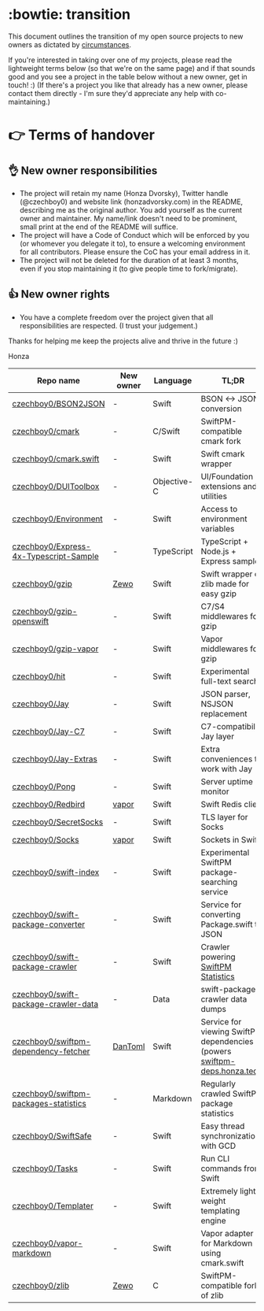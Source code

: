# :bowtie: transition

This document outlines the transition of my open source projects to new owners as dictated by [circumstances](https://twitter.com/czechboy0/status/762662990135062528). 

If you're interested in taking over one of my projects, please read the lightweight terms below (so that we're on the same page) and if that sounds good and you see a project in the table below without a new owner, get in touch! :) (If there's a project you like that already has a new owner, please contact them directly - I'm sure they'd appreciate any help with co-maintaining.)

# :point_right: Terms of handover
## :ok_hand: New owner responsibilities

- The project will retain my name (Honza Dvorsky), Twitter handle (@czechboy0) and website link (honzadvorsky.com) in the README, describing me as the original author. You add yourself as the current owner and maintainer. My name/link doesn't need to be prominent, small print at the end of the README will suffice.
- The project will have a Code of Conduct which will be enforced by you (or whomever you delegate it to), to ensure a welcoming environment for all contributors. Please ensure the CoC has your email address in it.
- The project will not be deleted for the duration of at least 3 months, even if you stop maintaining it (to give people time to fork/migrate).

## :thumbsup: New owner rights

- You have a complete freedom over the project given that all responsibilities are respected. (I trust your judgement.)

Thanks for helping me keep the projects alive and thrive in the future :) 

Honza

| Repo name | New owner | Language | TL;DR |
| --- | --- | --- | --- |
| [czechboy0/BSON2JSON](https://github.com/czechboy0/BSON2JSON) | - | Swift | BSON <-> JSON conversion |
| [czechboy0/cmark](https://github.com/czechboy0/cmark) | - | C/Swift | SwiftPM-compatible cmark fork |
| [czechboy0/cmark.swift](https://github.com/czechboy0/cmark.swift) | - | Swift | Swift cmark wrapper |
| [czechboy0/DUIToolbox](https://github.com/czechboy0/DUIToolbox) | - | Objective-C | UI/Foundation extensions and utilities |
| [czechboy0/Environment](https://github.com/czechboy0/Environment) | - | Swift | Access to environment variables |
| [czechboy0/Express-4x-Typescript-Sample](https://github.com/czechboy0/Express-4x-Typescript-Sample) | - | TypeScript | TypeScript + Node.js + Express sample |
| [czechboy0/gzip](https://github.com/czechboy0/gzip) | [Zewo](https://github.com/Zewo/gzip) | Swift | Swift wrapper of zlib made for easy gzip |
| [czechboy0/gzip-openswift](https://github.com/czechboy0/gzip-openswift) | - | Swift | C7/S4 middlewares for gzip |
| [czechboy0/gzip-vapor](https://github.com/czechboy0/gzip-vapor) | - | Swift | Vapor middlewares for gzip |
| [czechboy0/hit](https://github.com/czechboy0/hit) | - | Swift | Experimental full-text search |
| [czechboy0/Jay](https://github.com/czechboy0/Jay) | - | Swift | JSON parser, NSJSON replacement |
| [czechboy0/Jay-C7](https://github.com/czechboy0/Jay-C7) | - | Swift | C7-compatibility Jay layer |
| [czechboy0/Jay-Extras](https://github.com/czechboy0/Jay-Extras) | - | Swift | Extra conveniences to work with Jay |
| [czechboy0/Pong](https://github.com/czechboy0/Pong) | - | Swift | Server uptime monitor |
| [czechboy0/Redbird](https://github.com/czechboy0/Redbird) | [vapor](https://github.com/vapor/Redbird) | Swift | Swift Redis client |
| [czechboy0/SecretSocks](https://github.com/czechboy0/SecretSocks) | - | Swift | TLS layer for Socks |
| [czechboy0/Socks](https://github.com/czechboy0/Socks) | [vapor](https://github.com/vapor/Socks) | Swift | Sockets in Swift |
| [czechboy0/swift-index](https://github.com/czechboy0/swift-index) | - | Swift | Experimental SwiftPM package-searching service |
| [czechboy0/swift-package-converter](https://github.com/czechboy0/swift-package-converter) | - | Swift | Service for converting Package.swift to JSON |
| [czechboy0/swift-package-crawler](https://github.com/czechboy0/swift-package-crawler) | - | Swift | Crawler powering [SwiftPM Statistics](https://github.com/czechboy0/swiftpm-packages-statistics) |
| [czechboy0/swift-package-crawler-data](https://github.com/czechboy0/swift-package-crawler-data) | - | Data | swift-package-crawler data dumps |
| [czechboy0/swiftpm-dependency-fetcher](https://github.com/czechboy0/swiftpm-dependency-fetcher) | [DanToml](https://github.com/DanToml/swiftpm-dependency-fetcher) | Swift | Service for viewing SwiftPM dependencies (powers [swiftpm-deps.honza.tech](http://swiftpm-deps.honza.tech/web)) |
| [czechboy0/swiftpm-packages-statistics](https://github.com/czechboy0/swiftpm-packages-statistics) | - | Markdown | Regularly crawled SwiftPM package statistics |
| [czechboy0/SwiftSafe](https://github.com/czechboy0/SwiftSafe) | - | Swift | Easy thread synchronization with GCD |
| [czechboy0/Tasks](https://github.com/czechboy0/Tasks) | - | Swift | Run CLI commands from Swift |
| [czechboy0/Templater](https://github.com/czechboy0/Templater) | - | Swift | Extremely light-weight templating engine |
| [czechboy0/vapor-markdown](https://github.com/czechboy0/vapor-markdown) | - | Swift | Vapor adapter for Markdown using cmark.swift |
| [czechboy0/zlib](https://github.com/czechboy0/zlib) | [Zewo](https://github.com/Zewo/zlib) | C | SwiftPM-compatible fork of zlib |
